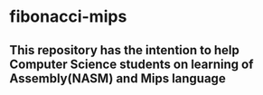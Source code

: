# fibonacci-mips
## This repository has the intention to help Computer Science students on learning of Assembly(NASM) and Mips language
